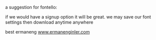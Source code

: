 a suggestion for fontello:

if we would have a signup option it will be great.
we may save our font settings then download anytime anywhere

best 
ermaneng
www.ermanenginler.com